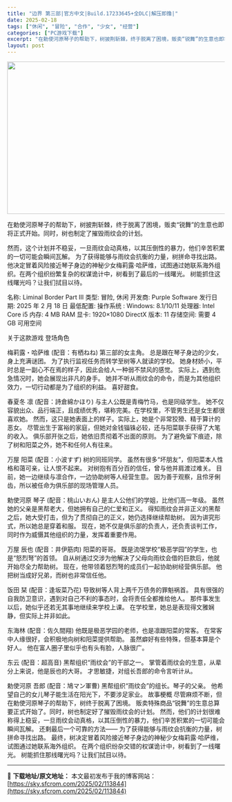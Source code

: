 ```yaml
---
title: "边界 第三部|官方中文|Build.17233645+全DLC|解压即撸|"
date: 2025-02-18
tags: ["休闲", "冒险", "合作", "少女", "经营"]
categories: ["PC游戏下载"]
excerpt: "在勅使河原琴子的帮助下，树披荆斩棘，终于脱离了困境，贩卖“锐舞”的生意也即将正式开始。同时，树也制定了摧毁雨纹会的计划。 然而，这个计划并不稳妥，一旦雨纹会动真格，以其压倒性的暴力，他们辛苦积累的一切可能会瞬间瓦解。 为了获得能够与雨纹会抗衡的力量，树拼命寻找出路。他决定冒着风险接近琴子身边的神秘少&hellip;"
layout: post
---
```


<img class="aligncenter size-full wp-image-113824" src="https://sky.sfcrom.com/wp-content/uploads/2025/02/2025021808084998-1.webp" alt="" width="616" height="353" />

在勅使河原琴子的帮助下，树披荆斩棘，终于脱离了困境，贩卖“锐舞”的生意也即将正式开始。同时，树也制定了摧毁雨纹会的计划。

然而，这个计划并不稳妥，一旦雨纹会动真格，以其压倒性的暴力，他们辛苦积累的一切可能会瞬间瓦解。 为了获得能够与雨纹会抗衡的力量，树拼命寻找出路。他决定冒着风险接近琴子身边的神秘少女梅莉露·哈萨维，试图通过她联系海外组织。在两个组织纷繁复杂的权谋诡计中，树看到了最后的一线曙光。 树能抓住这线曙光吗？让我们拭目以待。

名称: Liminal Border Part III
类型: 冒险, 休闲
开发商: Purple Software
发行日期: 2025 年 2 月 18 日
最低配置:
操作系统 : Windows: 8.1/10/11
处理器: Intel Core i5
内存: 4 MB RAM
显卡: 1920×1080
DirectX 版本: 11
存储空间: 需要 4 GB 可用空间

关于这款游戏
登场角色

梅莉露・哈萨维 (配音：有栖ねね)
第三部的女主角。
总是跟在琴子身边的少女，身上充满谜团。
为了执行监视任务而转学至树等人就读的学校。
她身材娇小，平时总是一副心不在焉的样子，因此会给人一种弱不禁风的感觉。
实际上，遇到危急情况时，她会展现出非凡的身手。
她并不听从雨纹会的命令，而是为其他组织效力，一切行动都是为了组织的利益。
喜好甜食。

春夏冬 凛 (配音：詩倉綿かほり)
与主人公既是青梅竹马，也是同级学生。
她不仅容貌出众、品行端正，且成绩优秀，堪称完美。在学校里，不管男生还是女生都很喜欢她。
然而，这只是她表面上的样子。实际上，她是个非常狡猾、精于算计的恶女。
尽管出生于富裕的家庭，但她对金钱锱铢必较，还与阳菜联手获得了大笔的收入。
俱乐部开张之后，她依旧贯彻着不出面的原则。
为了避免留下痕迹，除了树和阳菜之外，她不和任何人有往来。

万屋 阳菜 (配音：小波すず)
树的同班同学。
虽然有很多“坏朋友”，但阳菜本人性格和蔼可亲，让人恨不起来。
对树抱有百分百的信任，曾与他并肩渡过难关。
目前，她一边继续与凛合作，一边协助树等人经营生意。
因为善于观察，且伶牙俐齿，所以被任命为俱乐部的现场管理人员。

勅使河原 琴子 (配音：桃山いおん)
是主人公他们的学姐，比他们高一年级。
虽然她的父亲是黑帮老大，但她拥有自己的仁爱和正义。
得知雨纹会并非正义的黑帮之后，她大受打击，但为了贯彻自己的正义，她仍选择继续帮助树。
因为讲究形式，所以她总是穿着和服。
现在，她不仅是俱乐部的负责人，还负责谈判工作，同时作为威慑其他组织的力量，发挥着重要作用。

万屋 辰也 (配音：井伊筋肉)
阳菜的哥哥。
既是流氓学校“极恶学园”的学生，也是“怒烈弩”的首领。
自从树通过交涉为他解决了父母向雨纹会借的巨款后，他就开始尽全力帮助树。
现在，他带领着怒烈弩的成员们一起协助树经营俱乐部。
他把树当成好兄弟，而树也非常信任他。

饭田 栞 (配音：逢坂菜乃花)
导致树等人背上两千万债务的罪魁祸首。
具有很强的自我防卫意识，遇到对自己不利的事态时，会将责任全都推给他人。
那件事发生以后，她似乎还若无其事地继续来学校上课。
在学校里，她总是表现得文雅娴静，但实际上并非如此。

东海林 (配音：佐久間翔)
他既是极恶学园的老师，也是凛跟阳菜的常客。
在常客中人缘很好，会积极地向树和阳菜提供帮助。
虽然癖好有些特殊，但基本算是个好人。
他在富人圈子里似乎也有头有脸，人脉很广。

东云 (配音：超高音)
黑帮组织“雨纹会”的干部之一。
掌管着雨纹会的生意，从辈分上来说，他是辰也的大哥。
才思敏捷，对组长吾郎的命令言听计从。

勅使河原 吾郎 (配音：鳩マン軍曹)
黑帮组织“雨纹会”的组长。琴子的父亲。
他希望自己的女儿琴子能生活在阳光下，不要涉足家业。
故事梗概
尽管麻烦不断，但在勅使河原琴子的帮助下，树终于脱离了困境。
贩卖特殊商品“锐舞”的生意总算要正式开始了。同时，树也制定好了摧毁雨纹会的计划。
然而，他们的计划很难称得上稳妥，一旦雨纹会动真格，以其压倒性的暴力，他们辛苦积累的一切可能会瞬间瓦解。
还剩最后一个可靠的方法——
为了获得能够与雨纹会抗衡的力量，树拼命寻找出路。
最终，树决定冒着风险接近琴子身边的神秘少女梅莉露·哈萨维，试图通过她联系海外组织。
在两个组织纷杂交错的权谋诡计中，树看到了一线曙光。
树能抓住那线曙光吗？让我们拭目以待。

---
📖 **下载地址/原文地址：** 本文最初发布于我的博客网站：[https://sky.sfcrom.com/2025/02/113844](https://sky.sfcrom.com/2025/02/113844)
